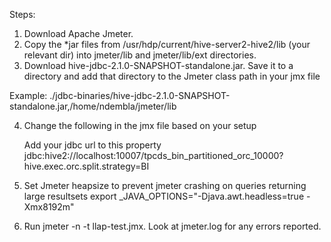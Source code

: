 Steps:
1. Download Apache Jmeter. 
2. Copy the *jar files from /usr/hdp/current/hive-server2-hive2/lib (your relevant dir) into jmeter/lib and jmeter/lib/ext directories.
3. Download hive-jdbc-2.1.0-SNAPSHOT-standalone.jar. Save it to a directory and add that directory to the Jmeter class path in your jmx file

Example:
      <stringProp name="TestPlan.user_define_classpath">./jdbc-binaries/hive-jdbc-2.1.0-SNAPSHOT-standalone.jar,/home/ndembla/jmeter/lib</stringProp>
      
4. Change the following in the jmx file based on your setup

	Add your jdbc url to this property
 	<stringProp name="dbUrl">jdbc:hive2://localhost:10007/tpcds_bin_partitioned_orc_10000?hive.exec.orc.split.strategy=BI</stringProp> 
5. Set Jmeter heapsize to prevent jmeter crashing on queries returning large resultsets
export _JAVA_OPTIONS="-Djava.awt.headless=true -Xmx8192m"
6. Run jmeter -n -t llap-test.jmx. Look at jmeter.log for any errors reported.

